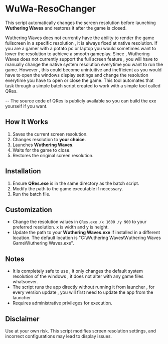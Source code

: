 # WuWa-ResoChanger
This script automatically changes the screen resolution before launching **Wuthering Waves** and restores it after the game is closed.

Wuthering Waves does not currently have the ability to render the game fullscreen in a specific resolution , it is always fixed at native resolution. If you are a gamer with a potato pc or laptop you would sometimes want to lower the resolution to achieve a smooth gameplay. Since , Wuthering Waves does not currently support the full screen feature , you will have to manually change the native system resolution everytime you want to run the game. However , this could become unintuitive and inefficient as you would have to open the windows display settings and change the resolution everytime you have to open or close the game. This tool automates that task through a simple batch script created to work with a simple tool called QRes.

-- The source code of QRes is publicly available so you can build the exe yourself if you want.

## How It Works
1. Saves the current screen resolution.
2. Changes resolution to **your choice**.
3. Launches **Wuthering Waves**.
4. Waits for the game to close.
5. Restores the original screen resolution.

## Installation
1. Ensure **QRes.exe** is in the same directory as the batch script.
2. Modify the path to the game executable if necessary.
3. Run the batch file.

## Customization
- Change the resolution values in `QRes.exe /x 1600 /y 900` to your preferred resolution. x is width and y is height.
- Update the path to your **Wuthering Waves.exe** if installed in a different location.
The default location is "C:\Wuthering Waves\Wuthering Waves Game\Wuthering Waves.exe".

## Notes
- It is completely safe to use , it only changes the default system resolution of the windows , it does not alter with any game files whatsoever.
- The script runs the app directly without running it from launcher , for every version update , you will first need to update the app from the launcher
- Requires administrative privileges for execution.

## Disclaimer
Use at your own risk. This script modifies screen resolution settings, and incorrect configurations may lead to display issues.


